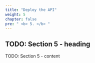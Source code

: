 ```yaml
---
title: "Deploy the API"
weight: 5
chapter: false
pre: " <b> 5. </b> "
---
```


## TODO: Section 5 - heading

TODO: Section 5 - content
